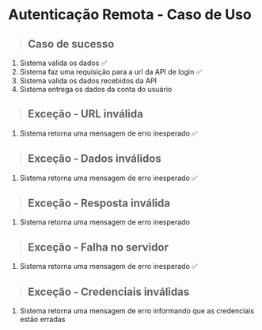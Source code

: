# Autenticação Remota - Caso de Uso

> ## Caso de sucesso
1. Sistema valida os dados ✅
2. Sistema faz uma requisição para a url da API de login ✅
3. Sistema valida os dados recebidos da API
4. Sistema entrega os dados da conta do usuário

> ## Exceção - URL inválida
1. Sistema retorna uma mensagem de erro inesperado ✅

> ## Exceção - Dados inválidos
1. Sistema retorna uma mensagem de erro inesperado ✅

> ## Exceção - Resposta inválida
1. Sistema retorna uma mensagem de erro inesperado

> ## Exceção - Falha no servidor
1. Sistema retorna uma mensagem de erro inesperado ✅

> ## Exceção - Credenciais inválidas
1. Sistema retorna uma mensagem de erro informando que as credenciais estão erradas